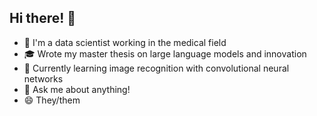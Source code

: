 <!-- **bcrozat/bcrozat** is a ✨ _special_ ✨ repository because its `README.md` (this file) appears on your GitHub profile. -->

## Hi there! 👋

- 🚀 I'm a data scientist working in the medical field
- 🎓 Wrote my master thesis on large language models and innovation
- 🌱 Currently learning image recognition with convolutional neural networks
- 💬 Ask me about anything!
- 😄 They/them
